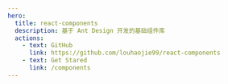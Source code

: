 ```yaml
---
hero:
  title: react-components
  description: 基于 Ant Design 开发的基础组件库
  actions:
    - text: GitHub
      link: https://github.com/louhaojie99/react-components
    - text: Get Stared
      link: /components
---
```

